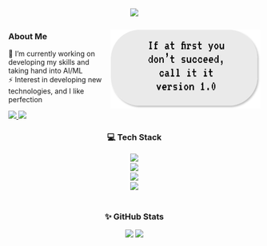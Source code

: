 
<h1 align="center">
    <img
        src="https://readme-typing-svg.herokuapp.com/demo/?weight=600&size=30&duration=4500&pause=500&color=FFFFFF&center=true&lines=Hello+%F0%9F%91%8B;I'm+Zyonh"
    />
</h1>

<img align="right" width="300" src="https://github.com/N0yhz/N0yhz/blob/main/quote_1.svg"/>

<h3 align="left">About Me</h3>

🔭 I’m currently working on developing my skills and taking hand into AI/ML
<br/>
⚡ Interest in developing new technologies, and I like perfection
<!-- - 👯 I’m looking to collaborate on ...
- 🤔 I’m looking for help with ...
- 💬 Ask me about ...
- 📫 How to reach me: ...
- 😄 Pronouns: ...
- ⚡ Fun fact: ... -->
<a href="mailto:vutunhzyonh@gmail.com">
    <img src="https://img.shields.io/badge/Gmail-333333?style=for-the-badge&logo=gmail&logoColor=red" />
</a>
<a href="https://www.linkedin.com/in/zyonhvu/" target="_blank">
    <img src="https://img.shields.io/badge/LinkedIn-0077B5?style=for-the-badge&logo=linkedin&logoColor=white" target="_blank" />
</a>

<br/>

<h3 align="center">💻 Tech Stack</h3>

<div align="center">
    <img src="https://skillicons.dev/icons?i=py,javascript,typescript,html,css" /><br>
    <img src="https://skillicons.dev/icons?i=django,flask,nextjs,react,tailwindcss,bootstrap" /><br>
    <img src="https://skillicons.dev/icons?i=mysql,postgres,sqlite,mongodb,redis,rabbitmq" /><br>
    <img src="https://skillicons.dev/icons?i=vscode,git,github,docker,figma" /><br>
</div>

<br/>

<h3 align="center"> ✨ GitHub Stats </h3>

<div align="center">
    <img
        style="width:390px"
        src="https://github-readme-stats.vercel.app/api?username=N0yhz&theme=react&show_icons=true&hide_border=true&count_private=true&border_radius=20"
    >
    <img
        style="width:390px height:120px"
        src="https://github-readme-stats.vercel.app/api/top-langs/?username=N0yhz&theme=react&show_icons=true&hide_border=true&layout=compact&border_radius=20"
    >
</div>
